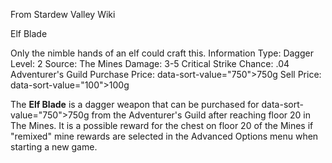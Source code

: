 From Stardew Valley Wiki

Elf Blade

Only the nimble hands of an elf could craft this. Information Type: Dagger Level: 2 Source: The Mines Damage: 3-5 Critical Strike Chance: .04 Adventurer's Guild Purchase Price: data-sort-value="750"&gt;750g Sell Price: data-sort-value="100"&gt;100g

The **Elf Blade** is a dagger weapon that can be purchased for data-sort-value="750"&gt;750g from the Adventurer's Guild after reaching floor 20 in The Mines. It is a possible reward for the chest on floor 20 of the Mines if "remixed" mine rewards are selected in the Advanced Options menu when starting a new game.